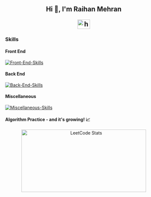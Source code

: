 <div align="center">
  <h2>Hi 👋, I'm Raihan Mehran
<p align="center">
<a href="https://www.linkedin.com/in/raihanmehran/" target="_blank"><img align="center" src="https://raw.githubusercontent.com/rahuldkjain/github-profile-readme-generator/master/src/images/icons/Social/linked-in-alt.svg" alt="https://www.linkedin.com/in/raihanmehran/" height="30" width="40" /></a>
</p>
</h2>

</div>

<!--
- 📝 Currently learning NodeJs / ReactJS -->
<!-- - 👨‍💻 All of my projects are available at [anas-barre.com](https://anas-barre.netlify.app/) -->
<!--
- 📫 Reach me **raihan.mehran@hotmail.com**
- 📄 Know about my experiences [LinkedIn](https://www.linkedin.com/in/raihanmehran/)
<!--
- Codewars <a href="https://www.codewars.com/users/Sana-Shabeel" traget="_blank"><img align="center" src="https://www.codewars.com/users/Sana-Shabeel/badges/large" /></a>

- Leetcode <a href="https://www.leetcode.com/sana-shabeel" target="blank"><img align="center" src="https://raw.githubusercontent.com/rahuldkjain/github-profile-readme-generator/master/src/images/icons/Social/leet-code.svg" alt="sana-shabeel" height="30" width="40" />
-->

<!--
<h3 align="left">Connect with me:</h3>
<p align="left">
<a href="https://www.linkedin.com/in/raihanmehran/" target="_blank"><img align="center" src="https://raw.githubusercontent.com/rahuldkjain/github-profile-readme-generator/master/src/images/icons/Social/linked-in-alt.svg" alt="https://www.linkedin.com/in/anas-barre-93303723a/" height="30" width="40" /></a>
</p>

-->

<!-- 
<h3 align="left">Languages and Tools:</h3>
<div style="display:flex;justify-content:space-between;gap:10%;"> 
  <a href="https://www.docker.com/" target="_blank" rel="noreferrer"> <img src="https://raw.githubusercontent.com/devicons/devicon/master/icons/docker/docker-original-wordmark.svg" alt="docker" width="40" height="40" /> </a> 
  <a href="https://expressjs.com" target="_blank" rel="noreferrer"> <img src="https://raw.githubusercontent.com/devicons/devicon/master/icons/express/express-original-wordmark.svg" alt="express" width="40" height="40" /> </a> 
  <a href="https://www.figma.com/" target="_blank" rel="noreferrer"> <img src="https://www.vectorlogo.zone/logos/figma/figma-icon.svg" alt="figma" width="40" height="40" /> </a> 
  <a href="https://graphql.org" target="_blank" rel="noreferrer"> <img src="https://www.vectorlogo.zone/logos/graphql/graphql-icon.svg" alt="graphql" width="40" height="40" /> 
  </a> <a href="https://heroku.com" target="_blank" rel="noreferrer"> <img src="https://www.vectorlogo.zone/logos/heroku/heroku-icon.svg" alt="heroku" width="40" height="40" /> </a> 
  <a href="https://developer.mozilla.org/en-US/docs/Web/JavaScript" target="_blank" rel="noreferrer"> <img src="https://raw.githubusercontent.com/devicons/devicon/master/icons/javascript/javascript-original.svg" alt="javascript" width="40" height="40" /> </a>
  <a href="https://www.typescriptlang.org/" target="_blank" rel="noreferrer"> <img src="https://raw.githubusercontent.com/devicons/devicon/master/icons/typescript/typescript-original.svg" alt="typescript" width="40" height="40" /> </a>
  <a href="https://www.mysql.com/" target="_blank" rel="noreferrer"> <img src="https://raw.githubusercontent.com/devicons/devicon/master/icons/mysql/mysql-original-wordmark.svg" alt="mysql" width="40" height="40" /> </a> 
  <a href="https://nodejs.org" target="_blank" rel="noreferrer"> <img src="https://raw.githubusercontent.com/devicons/devicon/master/icons/nodejs/nodejs-original-wordmark.svg" alt="nodejs" width="40" height="40" /> </a> <a href="https://reactjs.org/" target="_blank" rel="noreferrer"> <img src="https://raw.githubusercontent.com/devicons/devicon/master/icons/react/react-original-wordmark.svg" alt="react" width="40" height="40" /> </a> <a href="https://tailwindcss.com/" target="_blank" rel="noreferrer"> <img src="https://www.vectorlogo.zone/logos/tailwindcss/tailwindcss-icon.svg" alt="tailwind" width="40" height="40" /> </a>  </div>
-->


### Skills

#### Front End
[![Front-End-Skills](https://skills.thijs.gg/icons?i=ts,js,react,angular,html,css,materialui,bootstrap&theme=light)](https://skills.thijs.gg)
#### Back End
[![Back-End-Skills](https://skills.thijs.gg/icons?i=cs,dotnet,nodejs,graphql,postgres,mysql,sqlite,azure&theme=light)](https://skills.thijs.gg)
#### Miscellaneous
[![Miscellaneous-Skills](https://skills.thijs.gg/icons?i=git,postman,bash,powershell,github,docker,figma,miro,flyio&theme=light)](https://skills.thijs.gg)

 ####
 #### Algorithm Practice - and it's growing! 📈
<p align="center">
   <a href="https://leetcode.com/danJecu/" target="_blank">
  <img src="https://leetcard.jacoblin.cool/mehran99?theme=dark" alt="LeetCode Stats" height="200" width="400">
 </a>
</p>

<!--
**raihanmehran/raihanmehran** is a ✨ _special_ ✨ repository because its `README.md` (this file) appears on your GitHub profile.

Here are some ideas to get you started:

- 🔭 I’m currently working on ...
- 🌱 I’m currently learning ...
- 👯 I’m looking to collaborate on ...
- 🤔 I’m looking for help with ...
- 💬 Ask me about ...
- 📫 How to reach me: ...
- 😄 Pronouns: ...
- ⚡ Fun fact: ...
-->
